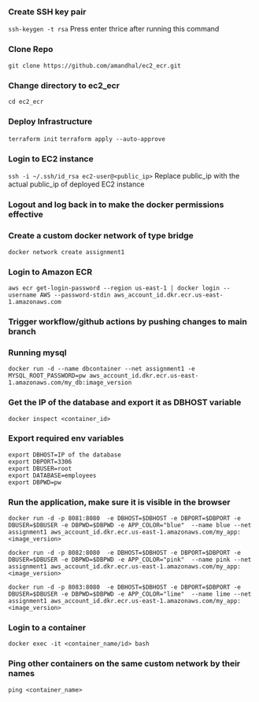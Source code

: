 ### Create SSH key pair
```ssh-keygen -t rsa```
Press enter thrice after running this command

### Clone Repo
```git clone https://github.com/amandhal/ec2_ecr.git```

### Change directory to ec2_ecr
```cd ec2_ecr```

### Deploy Infrastructure
```terraform init```
```terraform apply --auto-approve```

### Login to EC2 instance
```ssh -i ~/.ssh/id_rsa ec2-user@<public_ip>```
Replace public_ip with the actual public_ip of deployed EC2 instance

### Logout and log back in to make the docker permissions effective

### Create a custom docker network of type bridge
```docker network create assignment1```

### Login to Amazon ECR
```aws ecr get-login-password --region us-east-1 | docker login --username AWS --password-stdin aws_account_id.dkr.ecr.us-east-1.amazonaws.com```

### Trigger workflow/github actions by pushing changes to main branch

### Running mysql
```docker run -d --name dbcontainer --net assignment1 -e MYSQL_ROOT_PASSWORD=pw aws_account_id.dkr.ecr.us-east-1.amazonaws.com/my_db:image_version```

### Get the IP of the database and export it as DBHOST variable
```docker inspect <container_id>```

### Export required env variables
```
export DBHOST=IP of the database
export DBPORT=3306
export DBUSER=root
export DATABASE=employees
export DBPWD=pw
```

### Run the application, make sure it is visible in the browser
```docker run -d -p 8081:8080  -e DBHOST=$DBHOST -e DBPORT=$DBPORT -e  DBUSER=$DBUSER -e DBPWD=$DBPWD -e APP_COLOR="blue"  --name blue --net assignment1 aws_account_id.dkr.ecr.us-east-1.amazonaws.com/my_app:<image_version>```

```docker run -d -p 8082:8080  -e DBHOST=$DBHOST -e DBPORT=$DBPORT -e  DBUSER=$DBUSER -e DBPWD=$DBPWD -e APP_COLOR="pink"  --name pink --net assignment1 aws_account_id.dkr.ecr.us-east-1.amazonaws.com/my_app:<image_version>```

```docker run -d -p 8083:8080  -e DBHOST=$DBHOST -e DBPORT=$DBPORT -e  DBUSER=$DBUSER -e DBPWD=$DBPWD -e APP_COLOR="lime"  --name lime --net assignment1 aws_account_id.dkr.ecr.us-east-1.amazonaws.com/my_app:<image_version>```

### Login to a container
```docker exec -it <container_name/id> bash```

### Ping other containers on the same custom network by their names
```ping <container_name>```